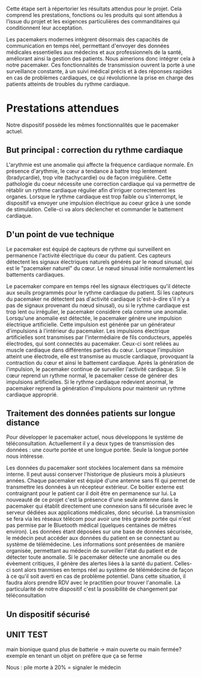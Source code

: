 Cette étape sert à répertorier les résultats attendus pour le projet. Cela comprend les prestations, fonctions ou les produits qui sont attendus à l’issue du projet et les exigences particulières 
des commanditaires qui conditionnent leur acceptation.


Les pacemakers modernes intègrent désormais des capacités de communication en temps réel, permettant d'envoyer des données médicales essentielles aux médecins et aux professionnels de la santé, améliorant 
ainsi la gestion des patients. Nous aimerions donc intégrer cela à notre pacemaker.
Ces fonctionnalités de transmission ouvrent la porte à une surveillance constante, à un suivi médical précis et à des réponses rapides en cas de problèmes cardiaques, 
ce qui révolutionne la prise en charge des patients atteints de troubles du rythme cardiaque.



Prestations attendues
================

Notre dispositif possède les mêmes fonctionnalités que le pacemaker actuel.

But principal : correction du rythme cardiaque
-----------------------

L'arythmie est une anomalie qui affecte la fréquence cardiaque normale. En présence d'arythmie, le cœur a tendance à battre trop lentement (bradycardie), trop vite (tachycardie) ou de façon irrégulière. Cette pathologie du coeur nécessite une correction cardiaque qui va permettre de rétablir un rythme cardiaque régulier afin d'irriguer correctement les organes. 
Lorsque le rythme cardiaque est trop faible ou s'interrompt, le dispositif va envoyer une impulsion électrique au coeur grâce à une sonde de stimulation. Celle-ci va alors déclencher et commander le battement cardiaque.

D'un point de vue technique
----------------------

Le pacemaker est équipé de capteurs de rythme qui surveillent en permanence l'activité électrique du cœur du patient. Ces capteurs détectent les signaux électriques naturels générés par le nœud sinusal, qui est le "pacemaker naturel" du cœur. Le nœud sinusal initie normalement les battements cardiaques.

Le pacemaker compare en temps réel les signaux électriques qu'il détecte aux seuils programmés pour le rythme cardiaque du patient. Si les capteurs du pacemaker ne détectent pas d'activité cardiaque (c'est-à-dire s'il n'y a pas de signaux provenant du nœud sinusal), ou si le rythme cardiaque est trop lent ou irrégulier, le pacemaker considère cela comme une anomalie. Lorsqu'une anomalie est détectée, le pacemaker génère une impulsion électrique artificielle. Cette impulsion est générée par un générateur d'impulsions à l'intérieur du pacemaker. Les impulsions électrique artificielles sont transmises par l'intermédiaire de fils conducteurs, appelés électrodes, qui sont connectés au pacemaker. Ceux-ci sont reliées au muscle cardiaque dans différentes parties du cœur. Lorsque l'impulsion atteint une électrode, elle est transmise au muscle cardiaque, provoquant la contraction du cœur et ainsi le battement cardiaque.
Après la génération de l'impulsion, le pacemaker continue de surveiller l'activité cardiaque. Si le cœur reprend un rythme normal, le pacemaker cesse de générer des impulsions artificielles. Si le rythme cardiaque redevient anormal, le pacemaker reprend la génération d'impulsions pour maintenir un rythme cardiaque approprié.


Traitement des données patients sur longue distance
----------------------------

Pour développer le pacemaker actuel, nous développons le système de téléconsultation. Actuellement il y a deux types de transmission des données : une courte portée et une longue portée. Seule la longue portée nous intéresse.

Les données du pacemaker sont stockées localement dans sa mémoire interne. Il peut aussi conserver l'historique de plusieurs mois à plusieurs années. Chaque pacemaker est équipé d'une antenne sans fil qui permet de transmettre les données à un récepteur extérieur. Ce boitier externe est contraignant pour le patient car il doit être en permanence sur lui. La nouveauté de ce projet c'est la présence d'une seule antenne dans le pacemaker qui établit directement une connexion sans fil sécurisée avec le serveur dédiées aux applications médicales, donc sécurisé. La transmission se fera via les réseaux télécom pour avoir une très grande portée qui n'est pas permise par le Bluetooth médical (quelques centaines de mètres environ). Les données étant déposées sur une base de données sécurisée, le médecin peut accéder aux données du patient en se connectant au système de télémédecine. Les informations sont présentées de manière organisée, permettant au médecin de surveiller l'état du patient et de détecter toute anomalie. Si le pacemaker détecte une anomalie ou des évèement critiques, il génère des alertes liées à la santé du patient. Celles-ci sont alors tranmises en temps réel au système de télémédecine de façon à ce qu'il soit averti en cas de problème potentiel. Dans cette situation, il faudra alors prendre RDV avec le practitien pour trouver l'anomalie. La particularité de notre dispositif c'est la possibilité de changement par téléconsultation


Un dispositif sécurisé
-----------------------------





UNIT TEST
-----------

main bionique quand plus de batterie -> main ouverte ou main fermée? exemple en tenant un objet on préfère que ça se ferme

Nous : pile morte à 20% = signaler le médecin










